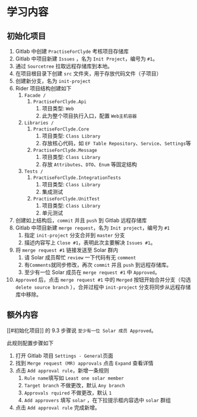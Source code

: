 # 学习内容
## 初始化项目
1. Gitlab 中创建 `PractiseForClyde` 考核项目存储库
2. Gitlab 中项目新建 `Issues` ，名为 `Init Project`，编号为 `#1`。
3. 通过 `Sourcetree` 拉取远程存储库到本地。
4. 在项目根目录下创建 `src` 文件夹，用于存放代码文件（子项目）
5. 创建新分支，名为 `init-project`
6. Rider 项目结构创建如下
	1. `Facade /`
		1. `PractiseForClyde.Api`
			1. 项目类型: `Web`
			2. 此为整个项目执行入口，配置 `Web主机容器`
	2. `Libraries /`
		1. `PractiseForClyde.Core`
			1. 项目类型: `Class Library`
			2. 存放核心代码，如 `EF Table Repository`、`Service`、`Settings`等
		2. `PractiseForClyde.Message`
			1. 项目类型: `Class Library`
			2. 存放 `Attributes`、`DTO`、`Enum` 等固定结构
	3. `Tests /`
		1. `PractiseForClyde.IntegrationTests`
			1. 项目类型: `Class Library`
			2. 集成测试
		2. `PractiseForClyde.UnitTest`
			1. 项目类型: `Class Library`
			2. 单元测试
7. 创建如上结构后，`commit` 并且 `push` 到 Gitlab 远程存储库
8. Gitlab 中项目新建 `merge request`，名为 `Init project`，编号为 `#1`
	1. 指定 `init-project` 分支合并到 `master` 分支
	2. 描述内容写上 `Close #1`，表明此次主要解决 `Issues #1`。
9. 将 `merge request #1` 链接发送至 Solar 群内
	1. 请 Solar 成员帮忙 `review` 一下代码有无 `comment`
	2. 有`Comments`就同步修改，再次 `commit` 并且 `push` 到远程存储库。
	3. 至少有一位 Solar 成员在  `merge request #1` 中 `Approved`。
10. `Approved` 后，点击 `merge request #1` 中的 `Merged` 按钮开始合并分支（勾选 `delete source branch` ），合并过程中 `init-project` 分支将同步从远程存储库中移除。

## 额外内容
[[#初始化项目]] 的 9.3 步骤说 `至少有一位 Solar 成员 Approved`。

此规则配置步骤如下
1. 打开 Gitlab 项目 `Settings - General`页面
2. 找到 `Merge request (MR) approvals` 点击 `Expand` 查看详情
3. 点击 `Add approval rule`，新增一条规则
	1. `Rule name`填写如 `Least one solar member`
	2. `Target branch` 不做更改，默认 `Any branch`
	3. `Approvals rquired` 不做更改，默认 `1`
	4. `Add approvers` 填写 `solar` ，在下拉提示框内容选中 `solar` 群组
4. 点击 `Add approval rule` 完成新增。